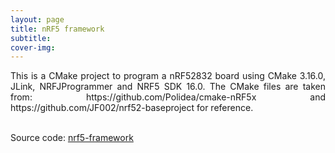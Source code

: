 ```yaml
---
layout: page
title: nRF5 framework
subtitle: 
cover-img: 
---
```

<div style="text-align: justify ">
This is a CMake project to program a nRF52832 board using CMake 3.16.0, JLink, NRFJProgrammer and NRF5 SDK 16.0. The CMake files are taken from: https://github.com/Polidea/cmake-nRF5x and https://github.com/JF002/nrf52-baseproject for reference. <br><br>

Source code: <a href="https://github.com/danielTobon43/nRF5-cmake-framework">nrf5-framework</a> 
</div>



